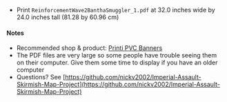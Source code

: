* Print `ReinforcementWave2BanthaSmuggler_1.pdf` at 32.0 inches wide by 24.0 inches tall (81.28 by 60.96 cm)

#### Notes
* Recommended shop & product: [Printi PVC Banners](https://www.printi.com/setup-banners-and-mesh)
* The PDF files are very large so some people have trouble seeing them on their computer. Give them some time to display if you have an older computer
* Questions? See [https://github.com/nickv2002/Imperial-Assault-Skirmish-Map-Project](https://github.com/nickv2002/Imperial-Assault-Skirmish-Map-Project)